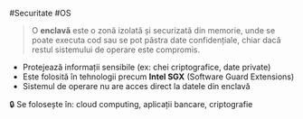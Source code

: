 #Securitate #OS

> O **enclavă** este o zonă izolată și securizată din memorie, unde se poate executa cod sau se pot păstra date confidențiale, chiar dacă restul sistemului de operare este compromis.

- Protejează informații sensibile (ex: chei criptografice, date private)
- Este folosită în tehnologii precum **Intel SGX** (Software Guard Extensions)
- Sistemul de operare nu are acces direct la datele din enclavă

🔒 Se folosește în: cloud computing, aplicații bancare, criptografie